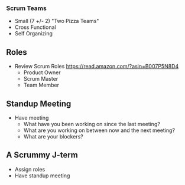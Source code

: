 ### Scrum Teams

* Small (7 +/- 2) "Two Pizza Teams"
* Cross Functional
* Self Organizing

## Roles

- Review Scrum Roles
	https://read.amazon.com/?asin=B007P5N8D4
	- Product Owner
	- Scrum Master
	- Team Member

## Standup Meeting
- Have meeting
	- What have you been working on since the last meeting?
	- What are you working on between now and the next meeting?
	- What are your blockers?

## A Scrummy J-term

- Assign roles
- Have standup meeting
